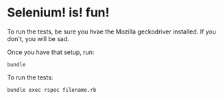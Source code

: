 # Selenium! is! fun! 

To run the tests, be sure you hvae the Mozilla geckodriver installed. If you don't, you will be sad.

Once you have that setup, run:

```
bundle
```

To run the tests:

```
bundle exec rspec filename.rb
```